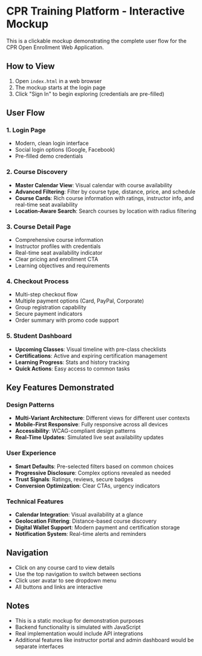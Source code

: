 # CPR Training Platform - Interactive Mockup

This is a clickable mockup demonstrating the complete user flow for the CPR Open Enrollment Web Application.

## How to View

1. Open `index.html` in a web browser
2. The mockup starts at the login page
3. Click "Sign In" to begin exploring (credentials are pre-filled)

## User Flow

### 1. Login Page
- Modern, clean login interface
- Social login options (Google, Facebook)
- Pre-filled demo credentials

### 2. Course Discovery
- **Master Calendar View**: Visual calendar with course availability
- **Advanced Filtering**: Filter by course type, distance, price, and schedule
- **Course Cards**: Rich course information with ratings, instructor info, and real-time seat availability
- **Location-Aware Search**: Search courses by location with radius filtering

### 3. Course Detail Page
- Comprehensive course information
- Instructor profiles with credentials
- Real-time seat availability indicator
- Clear pricing and enrollment CTA
- Learning objectives and requirements

### 4. Checkout Process
- Multi-step checkout flow
- Multiple payment options (Card, PayPal, Corporate)
- Group registration capability
- Secure payment indicators
- Order summary with promo code support

### 5. Student Dashboard
- **Upcoming Classes**: Visual timeline with pre-class checklists
- **Certifications**: Active and expiring certification management
- **Learning Progress**: Stats and history tracking
- **Quick Actions**: Easy access to common tasks

## Key Features Demonstrated

### Design Patterns
- **Multi-Variant Architecture**: Different views for different user contexts
- **Mobile-First Responsive**: Fully responsive across all devices
- **Accessibility**: WCAG-compliant design patterns
- **Real-Time Updates**: Simulated live seat availability updates

### User Experience
- **Smart Defaults**: Pre-selected filters based on common choices
- **Progressive Disclosure**: Complex options revealed as needed
- **Trust Signals**: Ratings, reviews, secure badges
- **Conversion Optimization**: Clear CTAs, urgency indicators

### Technical Features
- **Calendar Integration**: Visual availability at a glance
- **Geolocation Filtering**: Distance-based course discovery
- **Digital Wallet Support**: Modern payment and certification storage
- **Notification System**: Real-time alerts and reminders

## Navigation

- Click on any course card to view details
- Use the top navigation to switch between sections
- Click user avatar to see dropdown menu
- All buttons and links are interactive

## Notes

- This is a static mockup for demonstration purposes
- Backend functionality is simulated with JavaScript
- Real implementation would include API integrations
- Additional features like instructor portal and admin dashboard would be separate interfaces